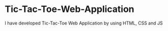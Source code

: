 # Tic-Tac-Toe-Web-Application
I have developed Tic-Tac-Toe Web Application by using HTML, CSS and JS
